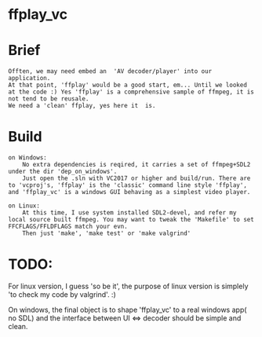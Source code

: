 # ffplay_vc

# Brief
    Offten, we may need embed an  'AV decoder/player' into our application.
    At that point, 'ffplay' would be a good start, em... Until we looked at the code :) Yes 'ffplay' is a comprehensive sample of ffmpeg, it is not tend to be reusale.
    We need a 'clean' ffplay, yes here it  is.

# Build
```
on Windows:
    No extra dependencies is reqired, it carries a set of ffmpeg+SDL2 under the dir 'dep_on_windows'.
    Just open the .sln with VC2017 or higher and build/run. There are to 'vcproj's, 'ffplay' is the 'classic' command line style 'ffplay', and 'ffplay_vc' is a windows GUI behaving as a simplest video player.
```

```
on Linux:
    At this time, I use system installed SDL2-devel, and refer my local source built ffmpeg. You may want to tweak the 'Makefile' to set FFCFLAGS/FFLDFLAGS match your evn.
    Then just 'make', 'make test' or 'make valgrind'
```

# TODO:

For linux version, I guess 'so be it', the purpose of linux version is simplely 'to check my code by valgrind'. :)

On windows, the final object is to shape 'ffplay_vc' to a real windows app( no SDL) and the interface between UI <=> decoder should be simple and clean.


